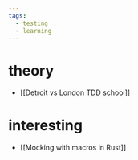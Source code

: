 ```yaml
---
tags:
  - testing
  - learning
---
```


# theory
- [[Detroit vs London TDD school]]
# interesting
- [[Mocking with macros in Rust]]